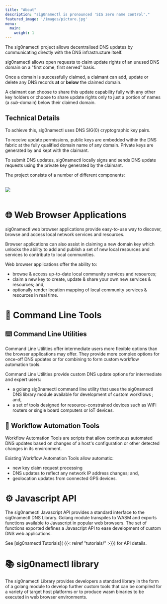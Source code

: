 ```yaml
---
title: "About"
description: "sig0namectl is pronounced 'SIG zero name control'." 
featured_image: '/images/picture.jpg'
menu:
  main:
    weight: 1
---
```



The sig0namectl project allows decentralised DNS updates by communicating directly with the DNS infrastructure itself.

sig0namectl allows open requests to claim update rights of an unused DNS domain on a "first come, first served" basis.

Once a domain is successfully claimed, a claimant can add, update or delete any DNS records <b>at</b> or <b>below</b> the claimed domain.


A claimant can choose to share this update capability fully with any other key holders or choose to share update rights only to just a portion of names (a <i>sub</i>-domain) below their claimed domain.

## Technical Details

To achieve this, sig0namectl uses DNS SIG(0) cryptographic key pairs.

To receive update permissions, public keys are embedded within the DNS fabric at the fully qualified domain name of any domain. Private keys are generated by and kept with the claimant.

To submit DNS updates, sig0namectl locally signs and sends DNS update requests using the private key generated by the claimant.

The project consists of a number of different components:

<br><img src="/images/20240909-sig0namectl-architecture.png"><br><br>

# 🌐 Web Browser Applications

sig0namectl web browser applications provide easy-to-use way to discover, browse and access local network services and resources. 

Browser applications can also assist in claiming a new domain key which unlocks the ability to add and publish a set of new local resources and services to contribute to local communities.

Web browser applications offer the ability to:
- browse & access up-to-date local community services and resources;
- claim a new key to create, update & share your own new services & resources; and,
- optionally render location mapping of local community services & resources in real time.

# 🧰 Command Line Tools

## ⌨️ Command Line Utilities
Command Line Utilities offer intermediate users more flexible options than the browser applications may offer. They provide more complex options for once-off DNS updates or for combining to form custom workflow automation tools.

Command Line Utilities provide custom DNS update options for intermediate and expert users:

  - a golang sig0namectl command line utility that uses the sig0namectl DNS library module available for development of custom workflows ; and,
  - a set of tools designed for resource-constrained devices such as WiFi routers or single board computers or IoT devices.

## 🤖 Workflow Automation Tools

Workflow Automation Tools are scripts that allow continuous automated DNS updates based on changes of a host's configuration or other detected changes in its environment. 

Existing Workflow Automation Tools allow automatic:
- new key claim request processing
- DNS updates to reflect any network IP address changes; and,
- geolocation updates from connected GPS devices.

# ⚙ Javascript API

The sig0namectl Javascript API provides a standard interface to the sig0namectl DNS Library. Golang module transpiles to WASM and exports functions available to Javascript in popular web browsers. The set of functions exported defines a Javascript API to ease development of custom DNS web applications.

See [sig0namectl Tutorials]( {{< relref "tutorials/" >}}) for API details.

# 📚 sig0namectl library

The sig0namectl Library provides developers a standard library in the form of a golang module to develop further custom tools that can be compiled for a variety of target host platforms or to produce wasm binaries to be executed in web browser environments.

